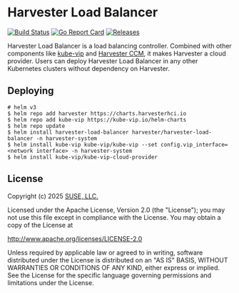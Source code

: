 Harvester Load Balancer
==========================
[![Build Status](https://drone-publish.rancher.io/api/badges/harvester/load-balancer-harvester/status.svg)](https://drone-publish.rancher.io/harvester/load-balancer-harvester)
[![Go Report Card](https://goreportcard.com/badge/github.com/harvester/load-balancer-harvester)](https://goreportcard.com/report/github.com/harvester/load-balancer-harvester)
[![Releases](https://img.shields.io/github/release/harvester/load-balancer-harvester/all.svg)](https://github.com/harvester/load-balancer-harvester/releases)

Harvester Load Balancer is a load balancing controller. Combined with other components like [kube-vip](https://github.com/kube-vip/kube-vip) and [Harvester CCM](https://github.com/harvester/cloud-provider-harvester), it makes Harvester a cloud provider.
Users can deploy Harvester Load Balancer in any other Kubernetes clusters without dependency on Harvester.

## Deploying
```
# helm v3
$ helm repo add harvester https://charts.harvesterhci.io
$ helm repo add kube-vip https://kube-vip.io/helm-charts
$ helm repo update
$ helm install harvester-load-balancer harvester/harvester-load-balancer -n harvester-system
$ helm install kube-vip kube-vip/kube-vip --set config.vip_interface=<network interface> -n harvester-system 
$ helm install kube-vip/kube-vip-cloud-provider 
```

## License
Copyright (c) 2025 [SUSE, LLC.](https://www.suse.com/)

Licensed under the Apache License, Version 2.0 (the "License"); you may not use this file except in compliance with the License. You may obtain a copy of the License at

http://www.apache.org/licenses/LICENSE-2.0

Unless required by applicable law or agreed to in writing, software distributed under the License is distributed on an "AS IS" BASIS, WITHOUT WARRANTIES OR CONDITIONS OF ANY KIND, either express or implied. See the License for the specific language governing permissions and limitations under the License.

